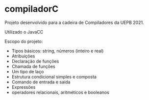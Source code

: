 # compiladorC

Projeto desenvolvido para a cadeira de Compiladores da UEPB 2021.

Utilizado o JavaCC

Escopo do projeto: 
- Tipos básicos: string, números (inteiro e real)
- Atribuições
- Declaração de funções
- Chamada de funções
- Um tipo de laço
- Estrutura condicional simples e composta
- Comando de entrada e saída
- Expressões
- operadores relacionais, aritméticos e booleanos
